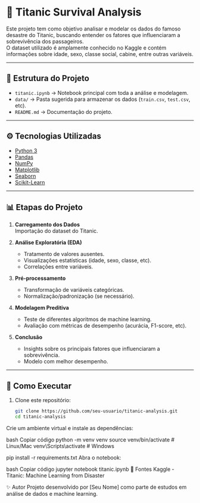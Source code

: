 # 🚢 Titanic Survival Analysis

Este projeto tem como objetivo analisar e modelar os dados do famoso desastre do Titanic, buscando entender os fatores que influenciaram a sobrevivência dos passageiros.  
O dataset utilizado é amplamente conhecido no Kaggle e contém informações sobre idade, sexo, classe social, cabine, entre outras variáveis.

---

## 📂 Estrutura do Projeto

- `titanic.ipynb` → Notebook principal com toda a análise e modelagem.
- `data/` → Pasta sugerida para armazenar os dados (`train.csv`, `test.csv`, etc).
- `README.md` → Documentação do projeto.

---

## ⚙️ Tecnologias Utilizadas

- [Python 3](https://www.python.org/)
- [Pandas](https://pandas.pydata.org/)
- [NumPy](https://numpy.org/)
- [Matplotlib](https://matplotlib.org/)
- [Seaborn](https://seaborn.pydata.org/)
- [Scikit-Learn](https://scikit-learn.org/)

---

## 📊 Etapas do Projeto

1. **Carregamento dos Dados**  
   Importação do dataset do Titanic.

2. **Análise Exploratória (EDA)**  
   - Tratamento de valores ausentes.  
   - Visualizações estatísticas (idade, sexo, classe, etc).  
   - Correlações entre variáveis.  

3. **Pré-processamento**  
   - Transformação de variáveis categóricas.  
   - Normalização/padronização (se necessário).  

4. **Modelagem Preditiva**  
   - Teste de diferentes algoritmos de machine learning.  
   - Avaliação com métricas de desempenho (acurácia, F1-score, etc).  

5. **Conclusão**  
   - Insights sobre os principais fatores que influenciaram a sobrevivência.  
   - Modelo com melhor desempenho.  

---

## 🚀 Como Executar

1. Clone este repositório:
   ```bash
   git clone https://github.com/seu-usuario/titanic-analysis.git
   cd titanic-analysis
Crie um ambiente virtual e instale as dependências:

bash
Copiar código
python -m venv venv
source venv/bin/activate   # Linux/Mac
venv\Scripts\activate      # Windows

pip install -r requirements.txt
Abra o notebook:

bash
Copiar código
jupyter notebook titanic.ipynb
📌 Fontes
Kaggle - Titanic: Machine Learning from Disaster

✨ Autor
Projeto desenvolvido por [Seu Nome] como parte de estudos em análise de dados e machine learning.
